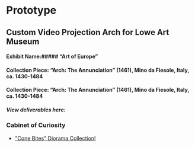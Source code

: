 # Prototype

## Custom Video Projection Arch for Lowe Art Museum

#### Exhibit Name:##### “Art of Europe”

#### Collection Piece: “Arch: The Annunciation” (1461), Mino da Fiesole, Italy, ca. 1430-1484

#### Collection Piece: “Arch: The Annunciation” (1461), Mino da Fiesole, Italy, ca. 1430-1484

##### View deliverables here:

### Cabinet of Curiosity
* ["Cone Bites" Diorama Collection!](/deliverables/cabinetofcuriosity.md)
